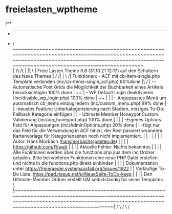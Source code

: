 # freielasten_wptheme
/**
 * --------------------------------------------------------------------------------------
 *  / ~~~~~~~~~~~~~~~~~~~~~~~~~~~~~~~~~~~~~~~~~~~~~~~~~~~~~~~~~~~~~~~~~~~~~~~~~~~~~~~~~~~~~~~~~~~~~~~~~~~~~~~~~~~~~~~~~~~~~~~~~~~~~~~~~~~~~~~~~~~~~~~~~~~~~~~~~~~~~~~~~~~~~~~~~~~~~~~~~~~~~~~~~~~~~~~~~~~~~ \
|  /~~\                                                                                                                                                                                             /~~\  |
|\ \   |  Freie Lasten Theme 0.6 (31.10.21 12:17) auf den Schultern des Neve Themes                                                                                                                |   / /|
| \   /|  Funktionen: - ACF mit cb-item-single.php Template verbinden (inc/cb-items-single_acf.php) 80%done
|\   / |              -- Automatische Post Grids die Möglichkeit der Buchbarkeit eines Artikels berücksichtigen 100% done
|  ~~  |              - WP Default Login deaktivieren (inc/disable_wp_login.php) 100% done                                                                                                          |  ~~  |
|      |              - Angepasstes Menü um automatisch cb_items einzugliedern (inc/custom_menu.php) 99% done                                                                                    |      |					-neustes Feature: Unterkategorisierung nach Städten, einziges To-Do: Fallback Kategorie einfügen
|      |              - Ultimate Member Honeypot Custom Validierung (inc/um_honeypot.php) 100% done                                                                                                |      |
|      |              -Eigenes Options Feld für Anpassungen (inc/AdminOptions.php) 20% done
|      |					-fügt nur das Feld für die Verwendung in ACF hinzu, der Rest passiert woanders. Kartenvorlage für Kategorienseiten noch nicht implementiert.
|      |              -                                                                                                 |      |
|      |  Autor: Hans Morbach (hansmorbach@posteo.de)                                                                                                                                              |      |
|      |  https://github.com/Fliwatt
|      |
|      |  Aktuelle Fehler: Nichts bekanntes                                                                                                                                                                                    |      |
|      |  Alle Funktionen werden über die functions.php aus dem inc Ordner geladen. Bitte bei weiteren Funktionen eine neue PHP Datei erstellen und nichts in die functions.php direkt einbinden  |      |
|      |  Dokumentation unter https://freieraeder.systemausfall.org/issues/1922                                                                                                                    |      |   Vorläufige To-Do Liste: https://pad.riseup.net/p/NeueSeite-ToDo-keep
|      |                                                                                                                                                                                           |      |  Den Ultimate-Member Ordner erstellt UM selbstständig für seine Templates.
 \     |~~~~~~~~~~~~~~~~~~~~~~~~~~~~~~~~~~~~~~~~~~~~~~~~~~~~~~~~~~~~~~~~~~~~~~~~~~~~~~~~~~~~~~~~~~~~~~~~~~~~~~~~~~~~~~~~~~~~~~~~~~~~~~~~~~~~~~~~~~~~~~~~~~~~~~~~~~~~~~~~~~~~~~~~~~~~~~~~~~~~~~~~~~~|     /
  \   /                                                                                                                                                                                             \   /
   ~~~                  
